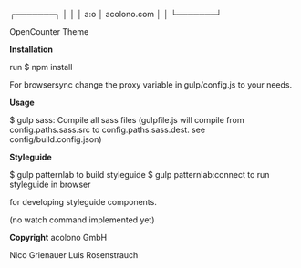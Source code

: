   ┌───────┐
  │       │
  │  a:o  │  acolono.com
  │       │
  └───────┘

OpenCounter Theme

**Installation**

run $ npm install

For browsersync change the proxy variable in gulp/config.js to your needs.

**Usage**

$ gulp sass: Compile all sass files (gulpfile.js will compile from config.paths.sass.src to config.paths.sass.dest. see config/build.config.json)

**Styleguide**

$ gulp patternlab to build styleguide
$ gulp patternlab:connect to run styleguide in browser
 
for developing styleguide components.

(no watch command implemented yet)

**Copyright**
acolono GmbH

Nico Grienauer
Luis Rosenstrauch
